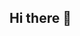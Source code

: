 ## Hi there 👋

<!--
- 🔭 I’m currently working on a fun new project
- 🌱 I’m currently learning as much as I can about AI
- ⚡ Fun fact: Stuart FL, is known as the Sailfish Capital of the World
-->

